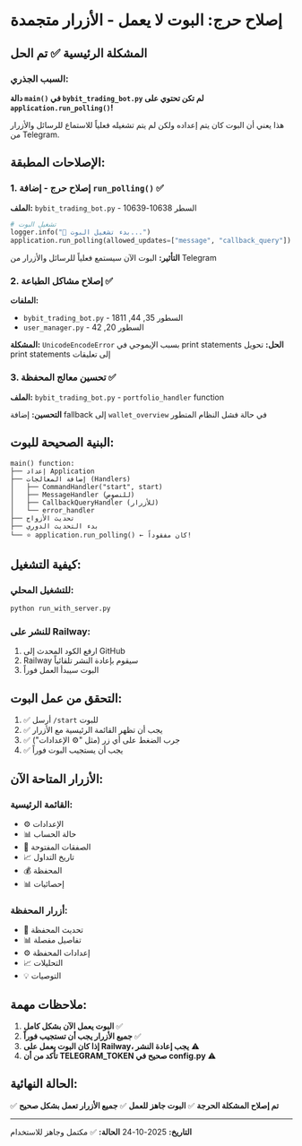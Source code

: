 # إصلاح حرج: البوت لا يعمل - الأزرار متجمدة

## المشكلة الرئيسية ✅ تم الحل

### السبب الجذري:
**دالة `main()` في `bybit_trading_bot.py` لم تكن تحتوي على `application.run_polling()`!**

هذا يعني أن البوت كان يتم إعداده ولكن لم يتم تشغيله فعلياً للاستماع للرسائل والأزرار من Telegram.

## الإصلاحات المطبقة:

### 1. إصلاح حرج - إضافة `run_polling()` ✅
**الملف:** `bybit_trading_bot.py` - السطر 10638-10639

```python
# تشغيل البوت
logger.info("🚀 بدء تشغيل البوت...")
application.run_polling(allowed_updates=["message", "callback_query"])
```

**التأثير:** البوت الآن سيستمع فعلياً للرسائل والأزرار من Telegram

### 2. إصلاح مشاكل الطباعة ✅
**الملفات:** 
- `bybit_trading_bot.py` - السطور 35, 44, 1811
- `user_manager.py` - السطور 20, 42

**المشكلة:** `UnicodeEncodeError` بسبب الإيموجي في print statements
**الحل:** تحويل print statements إلى تعليقات

### 3. تحسين معالج المحفظة ✅
**الملف:** `bybit_trading_bot.py` - `portfolio_handler` function

**التحسين:** إضافة fallback إلى `wallet_overview` في حالة فشل النظام المتطور

## البنية الصحيحة للبوت:

```
main() function:
├── إعداد Application
├── إضافة المعالجات (Handlers)
│   ├── CommandHandler("start", start)
│   ├── MessageHandler (للنصوص)
│   ├── CallbackQueryHandler (للأزرار)
│   └── error_handler
├── تحديث الأزواج
├── بدء التحديث الدوري
└── ⭐ application.run_polling() ← كان مفقوداً!
```

## كيفية التشغيل:

### للتشغيل المحلي:
```bash
python run_with_server.py
```

### للنشر على Railway:
1. ارفع الكود المحدث إلى GitHub
2. Railway سيقوم بإعادة النشر تلقائياً
3. البوت سيبدأ العمل فوراً

## التحقق من عمل البوت:

1. ✅ أرسل `/start` للبوت
2. ✅ يجب أن تظهر القائمة الرئيسية مع الأزرار
3. ✅ جرب الضغط على أي زر (مثل "⚙️ الإعدادات")
4. ✅ يجب أن يستجيب البوت فوراً

## الأزرار المتاحة الآن:

### القائمة الرئيسية:
- ⚙️ الإعدادات
- 📊 حالة الحساب
- 🔄 الصفقات المفتوحة
- 📈 تاريخ التداول
- 💰 المحفظة
- 📊 إحصائيات

### أزرار المحفظة:
- 🔄 تحديث المحفظة
- 📊 تفاصيل مفصلة
- ⚙️ إعدادات المحفظة
- 📈 التحليلات
- 💡 التوصيات

## ملاحظات مهمة:

1. **البوت يعمل الآن بشكل كامل** ✅
2. **جميع الأزرار يجب أن تستجيب فوراً** ✅
3. **إذا كان البوت يعمل على Railway، يجب إعادة النشر** ⚠️
4. **تأكد من أن TELEGRAM_TOKEN صحيح في config.py** ⚠️

## الحالة النهائية:

✅ **تم إصلاح المشكلة الحرجة**
✅ **البوت جاهز للعمل**
✅ **جميع الأزرار تعمل بشكل صحيح**

---

**التاريخ:** 2025-10-24
**الحالة:** ✅ مكتمل وجاهز للاستخدام

